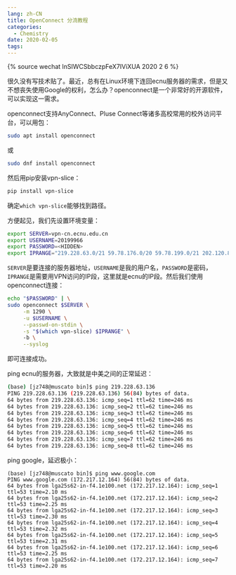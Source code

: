 ```yaml
---
lang: zh-CN
title: OpenConnect 分流教程
categories:
  - Chemistry
date: 2020-02-05
tags:
---
```

{% source wechat lnSIWCSbbczpFeX7IViXUA 2020 2 6 %}

很久没有写技术贴了。最近，总有在Linux环境下连回ecnu服务器的需求，但是又不想丧失使用Google的权利，怎么办？openconnect是一个非常好的开源软件，可以实现这一需求。

openconnect支持AnyConnect、Pluse Connect等诸多高校常用的校外访问平台，可以用包：

```sh
sudo apt install openconnect
```

或

```sh
sudo dnf install openconnect
```

然后用pip安装vpn-slice：
```sh
pip install vpn-slice
```
确定`which vpn-slice`能够找到路径。

方便起见，我们先设置环境变量：
```sh
export SERVER=vpn-cn.ecnu.edu.cn
export USERNAME=20199966
export PASSWORD=<HIDDEN>
export IPRANGE="219.228.63.0/21 59.78.176.0/20 59.78.199.0/21 202.120.80.0/20 222.66.117.0/24"
```

`SERVER`是要连接的服务器地址，`USERNAME`是我的用户名，`PASSWORD`是密码，`IPRANGE`是需要用VPN访问的IP段，这里就是ecnu的IP段。然后我们使用openconnect连接：
```sh
echo "$PASSWORD" | \
sudo openconnect $SERVER \
     -m 1290 \
     -u $USERNAME \
     --passwd-on-stdin \
     -s "$(which vpn-slice) $IPRANGE" \                                                                                                                                                                                                                                                                                       
     -b \
     --syslog
```
即可连接成功。

ping ecnu的服务器，大致就是中美之间的正常延迟：
```sh
(base) [jz748@muscato bin]$ ping 219.228.63.136
PING 219.228.63.136 (219.228.63.136) 56(84) bytes of data.
64 bytes from 219.228.63.136: icmp_seq=1 ttl=62 time=246 ms
64 bytes from 219.228.63.136: icmp_seq=2 ttl=62 time=246 ms
64 bytes from 219.228.63.136: icmp_seq=3 ttl=62 time=246 ms
64 bytes from 219.228.63.136: icmp_seq=4 ttl=62 time=246 ms
64 bytes from 219.228.63.136: icmp_seq=5 ttl=62 time=246 ms
64 bytes from 219.228.63.136: icmp_seq=6 ttl=62 time=246 ms
64 bytes from 219.228.63.136: icmp_seq=7 ttl=62 time=246 ms
64 bytes from 219.228.63.136: icmp_seq=8 ttl=62 time=246 ms
```

ping google，延迟极小：
```
(base) [jz748@muscato bin]$ ping www.google.com
PING www.google.com (172.217.12.164) 56(84) bytes of data.
64 bytes from lga25s62-in-f4.1e100.net (172.217.12.164): icmp_seq=1 ttl=53 time=2.10 ms
64 bytes from lga25s62-in-f4.1e100.net (172.217.12.164): icmp_seq=2 ttl=53 time=2.25 ms
64 bytes from lga25s62-in-f4.1e100.net (172.217.12.164): icmp_seq=3 ttl=53 time=2.30 ms
64 bytes from lga25s62-in-f4.1e100.net (172.217.12.164): icmp_seq=4 ttl=53 time=2.32 ms
64 bytes from lga25s62-in-f4.1e100.net (172.217.12.164): icmp_seq=5 ttl=53 time=2.31 ms
64 bytes from lga25s62-in-f4.1e100.net (172.217.12.164): icmp_seq=6 ttl=53 time=2.25 ms
64 bytes from lga25s62-in-f4.1e100.net (172.217.12.164): icmp_seq=7 ttl=53 time=2.20 ms
```
